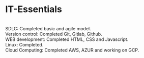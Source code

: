 # IT-Essentials

<br>SDLC: Completed basic and agile model.
<br>
Version control: Completed Git, Gitlab, Github.
<br>
WEB development: Completed HTML, CSS and Javascript.
<br>
Linux: Completed.
<br>
Cloud Computing: Completed AWS, AZUR and working on GCP.




